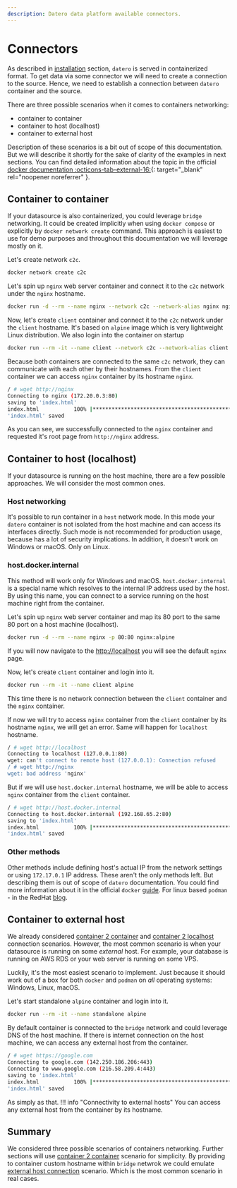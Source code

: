 ```yaml
---
description: Datero data platform available connectors. 
---
```


# Connectors
As described in [installation](../installation.md) section, `datero` is served in containerized format.
To get data via some connector we will need to create a connection to the source.
Hence, we need to establish a connection between `datero` container and the source.

There are three possible scenarios when it comes to containers networking:

- container to container
- container to host (localhost)
- container to external host

Description of these scenarios is a bit out of scope of this documentation.
But we will describe it shortly for the sake of clarity of the examples in next sections.
You can find detailed information about the topic in the official [docker documentation :octicons-tab-external-16:](https://docs.docker.com/network/){: target="_blank" rel="noopener noreferrer" }.


## Container to container
If your datasource is also containerized, you could leverage `bridge` networking.
It could be created implicitly when using `docker compose` or explicitly by `docker network create` command.
This approach is easiest to use for demo purposes and throughout this documentation we will leverage mostly on it.

Let's create network `c2c`.
``` sh
docker network create c2c
```

Let's spin up `nginx` web server container and connect it to the `c2c` network under the `nginx` hostname.
``` sh
docker run -d --rm --name nginx --network c2c --network-alias nginx nginx:alpine
```

Now, let's create `client` container and connect it to the `c2c` network under the `client` hostname.
It's based on `alpine` image which is very lightweight Linux distribution.
We also login into the container on startup
``` sh
docker run --rm -it --name client --network c2c --network-alias client alpine
```

Because both containers are connected to the same `c2c` network, they can communicate with each other by their hostnames.
From the `client` container we can access `nginx` container by its hostname `nginx`.
``` sh
/ # wget http://nginx
Connecting to nginx (172.20.0.3:80)
saving to 'index.html'
index.html           100% |************************************************************************************************|   615  0:00:00 ETA 
'index.html' saved
```

As you can see, we successfully connected to the `nginx` container and requested it's root page from `http://nginx` address.


## Container to host (localhost)
If your datasource is running on the host machine, there are a few possible approaches.
We will consider the most common ones.

### Host networking
It's possible to run container in a `host` network mode.
In this mode your `datero` container is not isolated from the host machine and can access its interfaces directly.
Such mode is not recommended for production usage, because has a lot of security implications.
In addition, it doesn't work on Windows or macOS. Only on Linux.

### host.docker.internal
This method will work only for Windows and macOS.
`host.docker.internal` is a special name which resolves to the internal IP address used by the host.
By using this name, you can connect to a service running on the host machine right from the container.

Let's spin up `nginx` web server container and map its 80 port to the same 80 port on a host machine (localhost).
``` sh
docker run -d --rm --name nginx -p 80:80 nginx:alpine
```
If you will now navigate to the [http://localhost](http://localhost) you will see the default `nginx` page.

Now, let's create `client` container and login into it.
``` sh
docker run --rm -it --name client alpine
```
This time there is no network connection between the `client` container and the `nginx` container.

If now we will try to access `nginx` container from the `client` container by its hostname `nginx`, we will get an error.
Same will happen for `localhost` hostname.
``` sh
/ # wget http://localhost
Connecting to localhost (127.0.0.1:80)
wget: can't connect to remote host (127.0.0.1): Connection refused
/ # wget http://nginx
wget: bad address 'nginx'
```

But if we will use `host.docker.internal` hostname, we will be able to access `nginx` container from the `client` container.
``` sh
/ # wget http://host.docker.internal
Connecting to host.docker.internal (192.168.65.2:80)
saving to 'index.html'
index.html           100% |************************************************************************************************|   615  0:00:00 ETA 
'index.html' saved
```

### Other methods
Other methods include defining host's actual IP from the network settings or using `172.17.0.1` IP address.
These aren't the only methods left. But describing them is out of scope of `datero` documentation.
You could find more information about it in the official `docker` [guide](https://docs.docker.com/network/).
For linux based `podman` - in the RedHat [blog](https://www.redhat.com/sysadmin/container-networking-podman).

## Container to external host
We already considered [container 2 container](#container-to-container) and [container 2 localhost](#container-to-host-localhost) connection scenarios.
However, the most common scenario is when your datasource is running on some _external_ host.
For example, your database is running on AWS RDS or your web server is running on some VPS.

Luckily, it's the most easiest scenario to implement.
Just because it should work out of a box for both `docker` and `podman` on _all_ operating systems: Windows, Linux, macOS.

Let's start standalone `alpine` container and login into it.
``` sh
docker run --rm -it --name standalone alpine
```

By default container is connected to the `bridge` network and could leverage DNS of the host machine.
If there is internet connection on the host machine, we can access any external host from the container.
``` sh
/ # wget https://google.com
Connecting to google.com (142.250.186.206:443)
Connecting to www.google.com (216.58.209.4:443)
saving to 'index.html'
index.html           100% |************************************************************************************************| 19246  0:00:00 ETA
'index.html' saved
```

As simply as that. 
!!! info "Connectivity to external hosts"
    You can access any external host from the container by its hostname.


## Summary
We considered three possible scenarios of containers networking.
Further sections will use [container 2 container](#container-to-container) scenario for simplicity.
By providing to container custom hostname within `bridge` netwrok we could emulate [external host connection](#container-to-external-host) scenario.
Which is the most common scenario in real cases.
